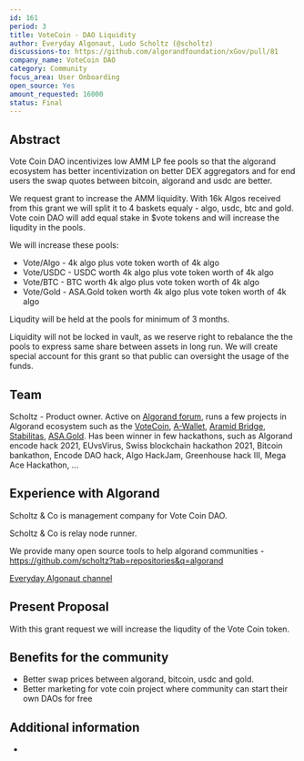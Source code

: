 ```yaml
---
id: 161
period: 3
title: VoteCoin - DAO Liquidity
author: Everyday Algonaut, Ludo Scholtz (@scholtz)
discussions-to: https://github.com/algorandfoundation/xGov/pull/81
company_name: VoteCoin DAO
category: Community
focus_area: User Onboarding
open_source: Yes
amount_requested: 16000
status: Final
---
```


## Abstract
Vote Coin DAO incentivizes low AMM LP fee pools so that the algorand ecosystem has better incentivization on better DEX aggregators and for end users the swap quotes between bitcoin, algorand and usdc are better.

We request grant to increase the AMM liquidity. With 16k Algos received from this grant we will split it to 4 baskets equaly - algo, usdc, btc and gold. Vote coin DAO will add equal stake in $vote tokens and will increase the liqudity in the pools.

We will increase these pools:
- Vote/Algo - 4k algo plus vote token worth of 4k algo
- Vote/USDC - USDC worth 4k algo plus vote token worth of 4k algo
- Vote/BTC - BTC worth 4k algo plus vote token worth of 4k algo
- Vote/Gold - ASA.Gold token worth 4k algo plus vote token worth of 4k algo

Liqudity will be held at the pools for minimum of 3 months.

Liquidity will not be locked in vault, as we reserve right to rebalance the the pools to express same share between assets in long run. We will create special account for this grant so that public can oversight the usage of the funds.

## Team
Scholtz - Product owner. Active on <a href="https://forum.algorand.org/u/scholtz/summary">Algorand forum</a>, runs a few projects in Algorand ecosystem such as the <a href="https://www.vote-coin.com">VoteCoin</a>, <a href="https://www.a-wallet.net">A-Wallet</a>, <a href="https://aramid.finance">Aramid Bridge</a>, <a href="https://stabilitas.finance">Stabilitas</a>, <a href="https://www.asa.gold">ASA.Gold</a>. Has been winner in few hackathons, such as Algorand encode hack 2021, EUvsVirus, Swiss blockchain hackathon 2021, Bitcoin bankathon, Encode DAO hack, Algo HackJam, Greenhouse hack III, Mega Ace Hackathon, ...

## Experience with Algorand
Scholtz & Co is management company for Vote Coin DAO.

Scholtz & Co is relay node runner.

We provide many open source tools to help algorand communities - https://github.com/scholtz?tab=repositories&q=algorand

<a href="https://youtube.com/@EverydayAlgonaut">Everyday Algonaut channel</a>

## Present Proposal
With this grant request we will increase the liqudity of the Vote Coin token.

## Benefits for the community

- Better swap prices between algorand, bitcoin, usdc and gold.
- Better marketing for vote coin project where community can start their own DAOs for free

## Additional information

-
